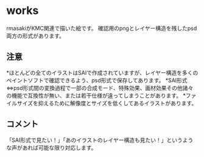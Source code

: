 # works
rmasakiがKMC関連で描いた絵です。
確認用のpngとレイヤー構造を残したpsd両方の形式があります。
## 注意
*ほとんどの全てのイラストはSAIで作成されていますが、レイヤー構造を多くのペイントソフトで確認できるよう、psd形式で保存してあります。
*SAI形式⇔psd形式間の変換過程で一部の合成モード、特殊効果、画材効果その他諸々の機能で互換性が無い、または若干仕様が違ってしまうことがあります。
*ファイルサイズを抑えるために解像度とサイズを低くしてあるイラストがあります。
## コメント
「SAI形式で見たい！」「あのイラストのレイヤー構造も見たい！」というような声があれば可能な限り対応します。
